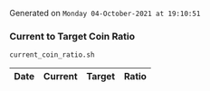Generated on `Monday 04-October-2021 at 19:10:51`

### Current to Target Coin Ratio
`current_coin_ratio.sh`

Date|Current|Target|Ratio
---|---|---|---
